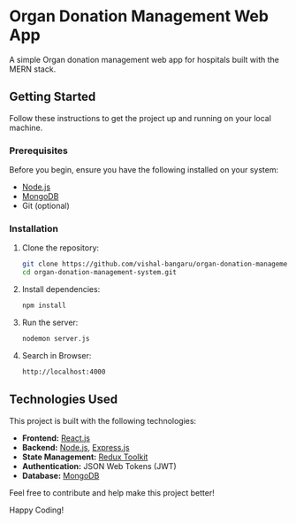 # Organ Donation Management Web App



A simple Organ donation management web app for hospitals built with the MERN stack.

## Getting Started

Follow these instructions to get the project up and running on your local machine.

### Prerequisites

Before you begin, ensure you have the following installed on your system:

- [Node.js](https://nodejs.org/)
- [MongoDB](https://www.mongodb.com/)
- Git (optional)

### Installation

1. Clone the repository:

    ```bash
    git clone https://github.com/vishal-bangaru/organ-donation-management-system.git
    cd organ-donation-management-system.git
    ```

2. Install dependencies:

    ```bash
    npm install
    ```

3. Run the server:

    ```bash
    nodemon server.js
    ```
4. Search in Browser:

    ```bash
    http://localhost:4000
    ```
## Technologies Used

This project is built with the following technologies:

- **Frontend:** [React.js](https://reactjs.org/)
- **Backend:** [Node.js](https://nodejs.org/), [Express.js](https://expressjs.com/)
- **State Management:** [Redux Toolkit](https://redux-toolkit.js.org/)
- **Authentication:** JSON Web Tokens (JWT)
- **Database:** [MongoDB](https://www.mongodb.com/)

Feel free to contribute and help make this project better!

Happy Coding!
